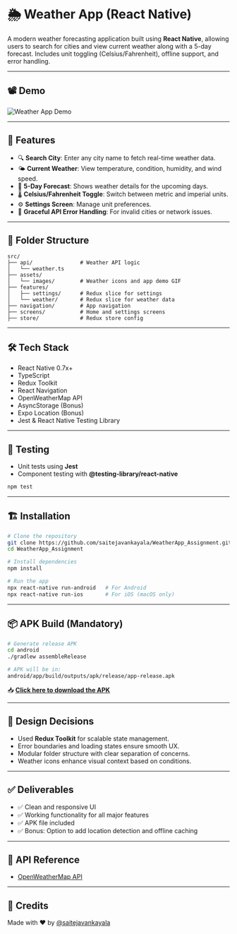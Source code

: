 
# 🌦️ Weather App (React Native)

A modern weather forecasting application built using **React Native**, allowing users to search for cities and view current weather along with a 5-day forecast. Includes unit toggling (Celsius/Fahrenheit), offline support, and error handling.

---

## 📽️ Demo

![Weather App Demo](https://raw.githubusercontent.com/saitejavankayala/weatherApp/main/src/assets/weatherApp.gif)

---

## 📱 Features

- 🔍 **Search City**: Enter any city name to fetch real-time weather data.
- 🌤 **Current Weather**: View temperature, condition, humidity, and wind speed.
- 📅 **5-Day Forecast**: Shows weather details for the upcoming days.
- 🌡️ **Celsius/Fahrenheit Toggle**: Switch between metric and imperial units.
- ⚙️ **Settings Screen**: Manage unit preferences.
- 📶 **Graceful API Error Handling**: For invalid cities or network issues.
---

## 🔧 Folder Structure

```
src/
├── api/               # Weather API logic
│   └── weather.ts
├── assets/
│   └── images/        # Weather icons and app demo GIF
├── features/
│   ├── settings/      # Redux slice for settings
│   └── weather/       # Redux slice for weather data
├── navigation/        # App navigation
├── screens/           # Home and settings screens
├── store/             # Redux store config
```

---

## 🛠️ Tech Stack

- React Native 0.7x+
- TypeScript
- Redux Toolkit
- React Navigation
- OpenWeatherMap API
- AsyncStorage (Bonus)
- Expo Location (Bonus)
- Jest & React Native Testing Library

---

## 🧪 Testing

- Unit tests using **Jest**
- Component testing with **@testing-library/react-native**

```bash
npm test
```

---

## 🏗️ Installation

```bash
# Clone the repository
git clone https://github.com/saitejavankayala/WeatherApp_Assignment.git
cd WeatherApp_Assignment

# Install dependencies
npm install

# Run the app
npx react-native run-android   # For Android
npx react-native run-ios       # For iOS (macOS only)
```

---

## 📦 APK Build (Mandatory)

```bash
# Generate release APK
cd android
./gradlew assembleRelease

# APK will be in:
android/app/build/outputs/apk/release/app-release.apk
```

📥 **[Click here to download the APK](https://github.com/saitejavankayala/weatherApp/blob/main/release/download/app-release.apk)**

---

## 📄 Design Decisions

- Used **Redux Toolkit** for scalable state management.
- Error boundaries and loading states ensure smooth UX.
- Modular folder structure with clear separation of concerns.
- Weather icons enhance visual context based on conditions.

---

## ✅ Deliverables

- ✅ Clean and responsive UI
- ✅ Working functionality for all major features
- ✅ APK file included
- ✅ Bonus: Option to add location detection and offline caching

---

## 🔗 API Reference

- [OpenWeatherMap API](https://openweathermap.org/api)

---

## 🙌 Credits

Made with ❤️ by [@saitejavankayala](https://github.com/saitejavankayala)
